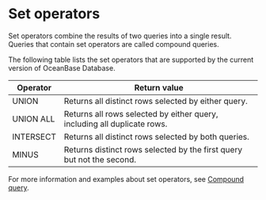 # Set operators

Set operators combine the results of two queries into a single result. Queries that contain set operators are called compound queries.

The following table lists the set operators that are supported by the current version of OceanBase Database.

| Operator | Return value |
|-----------|------------------------------------|
| UNION | Returns all distinct rows selected by either query.  |
| UNION ALL | Returns all rows selected by either query, including all duplicate rows.  |
| INTERSECT | Returns all distinct rows selected by both queries.  |
| MINUS | Returns distinct rows selected by the first query but not the second.  |

For more information and examples about set operators, see [Compound query](../800.queries-and-subqueries-of-oracle-mode/400.collection-of-oracle-mode.md).
